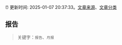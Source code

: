 :alarm_clock: 更新时间: 2025-01-07 20:37:33。[文章来源](/README.md)、[文章分类](/TAGS.md)

## 报告


> 关键字：`报告`、`月报`




